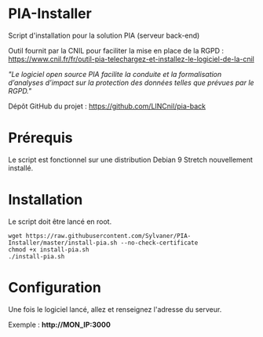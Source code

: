 # PIA-Installer
Script d'installation pour la solution PIA (serveur back-end)

Outil fournit par la CNIL pour faciliter la mise en place de la RGPD : https://www.cnil.fr/fr/outil-pia-telechargez-et-installez-le-logiciel-de-la-cnil

_"Le logiciel open source PIA facilite la conduite et la formalisation d’analyses d’impact sur la protection des données telles que prévues par le RGPD."_

Dépôt GitHub du projet : https://github.com/LINCnil/pia-back

# Prérequis

Le script est fonctionnel sur une distribution Debian 9 Stretch nouvellement installé.

# Installation

Le script doit être lancé en root.

```
wget https://raw.githubusercontent.com/Sylvaner/PIA-Installer/master/install-pia.sh --no-check-certificate
chmod +x install-pia.sh
./install-pia.sh
```

# Configuration

Une fois le logiciel lancé, allez et renseignez l'adresse du serveur.

Exemple : __http://MON_IP:3000__
